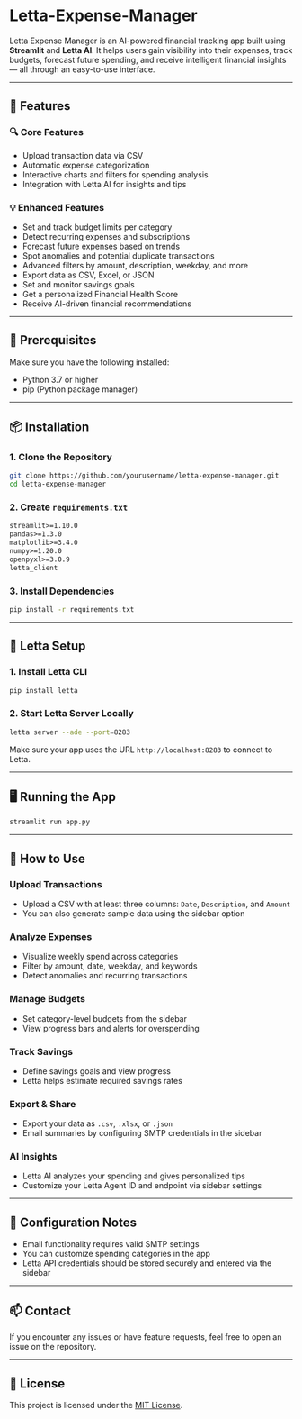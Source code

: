 # Letta-Expense-Manager

Letta Expense Manager is an AI-powered financial tracking app built using **Streamlit** and **Letta AI**. It helps users gain visibility into their expenses, track budgets, forecast future spending, and receive intelligent financial insights — all through an easy-to-use interface.

---

## 🚀 Features

### 🔍 Core Features
- Upload transaction data via CSV
- Automatic expense categorization
- Interactive charts and filters for spending analysis
- Integration with Letta AI for insights and tips

### 💡 Enhanced Features
- Set and track budget limits per category
- Detect recurring expenses and subscriptions
- Forecast future expenses based on trends
- Spot anomalies and potential duplicate transactions
- Advanced filters by amount, description, weekday, and more
- Export data as CSV, Excel, or JSON
- Set and monitor savings goals
- Get a personalized Financial Health Score
- Receive AI-driven financial recommendations

---

## 🧰 Prerequisites

Make sure you have the following installed:
- Python 3.7 or higher
- pip (Python package manager)

---

## 📦 Installation

### 1. Clone the Repository

```bash
git clone https://github.com/yourusername/letta-expense-manager.git
cd letta-expense-manager
```

### 2. Create `requirements.txt`

```txt
streamlit>=1.10.0
pandas>=1.3.0
matplotlib>=3.4.0
numpy>=1.20.0
openpyxl>=3.0.9
letta_client
```

### 3. Install Dependencies

```bash
pip install -r requirements.txt
```

---

## 🧠 Letta Setup

### 1. Install Letta CLI

```bash
pip install letta
```

### 2. Start Letta Server Locally

```bash
letta server --ade --port=8283
```

Make sure your app uses the URL `http://localhost:8283` to connect to Letta.

---

## 🖥️ Running the App

```bash
streamlit run app.py
```

---

## 📂 How to Use

### Upload Transactions
- Upload a CSV with at least three columns: `Date`, `Description`, and `Amount`
- You can also generate sample data using the sidebar option

### Analyze Expenses
- Visualize weekly spend across categories
- Filter by amount, date, weekday, and keywords
- Detect anomalies and recurring transactions

### Manage Budgets
- Set category-level budgets from the sidebar
- View progress bars and alerts for overspending

### Track Savings
- Define savings goals and view progress
- Letta helps estimate required savings rates

### Export & Share
- Export your data as `.csv`, `.xlsx`, or `.json`
- Email summaries by configuring SMTP credentials in the sidebar

### AI Insights
- Letta AI analyzes your spending and gives personalized tips
- Customize your Letta Agent ID and endpoint via sidebar settings

---

## 🔐 Configuration Notes

- Email functionality requires valid SMTP settings
- You can customize spending categories in the app
- Letta API credentials should be stored securely and entered via the sidebar

---

## 📫 Contact

If you encounter any issues or have feature requests, feel free to open an issue on the repository.

---

## 📄 License

This project is licensed under the [MIT License](https://opensource.org/licenses/MIT).
